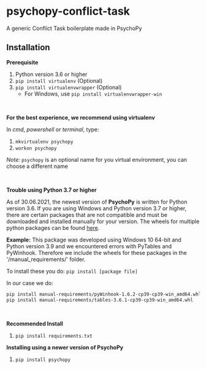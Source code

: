 # psychopy-conflict-task
A generic Conflict Task boilerplate made in PsychoPy

## Installation
**Prerequisite**
1. Python version 3.6 or higher
2. `pip install virtualenv` (Optional)
3. `pip install virtualenvwrapper` (Optional)
    * For Windows, use `pip install virtualenvwrapper-win`

<br>

**For the best experience, we recommend using virtualenv**

In *cmd*, *powershell* or *terminal*, type:
1. `mkvirtualenv psychopy`
2. `workon psychopy`

*Note:* `psychopy` is an optional name for you virtual environment, you can choose a different name

<br>

**Trouble using Python 3.7 or higher**

As of 30.06.2021, the newest version of **PsychoPy** is written for Python version 3.6. If you are using Windows and Python version 3.7 or higher, there are certain packages that are not compatible and must be downloaded and installed manually for your version. The wheels for multiple python packages can be found [here](https://www.lfd.uci.edu/~gohlke/pythonlibs/).

**Example:** This package was developed using Windows 10 64-bit and Python version 3.9 and we encountered errors with PyTables and PyWinhook. Therefore we include the wheels for these packages in the '/manual_requirements/' folder.

To install these you do: `pip install [package file]`

In our case we do:

```sh
pip install manual-requirements/pyWinhook-1.6.2-cp39-cp39-win_amd64.whl
pip install manual-requirements/tables-3.6.1-cp39-cp39-win_amd64.whl
```

<br>

**Recommended Install**
1. `pip install requirements.txt`

**Installing using a newer version of PsychoPy**
1. `pip install psychopy`